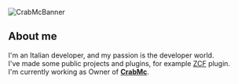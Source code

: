 ![CrabMcBanner](https://user-images.githubusercontent.com/71587630/200412444-7ba05568-b975-4c0a-8a17-34bb0c71ff09.jpg)

About me
---
I'm an Italian developer, and my passion is the developer world.<br>
I've made some public projects and plugins, for example [ZCF](https://www.spigotmc.org/resources/zeuscommandfixer.107830/) plugin.<br>
I'm currently working as Owner of **[CrabMc](https://crabmc.it/)**.
